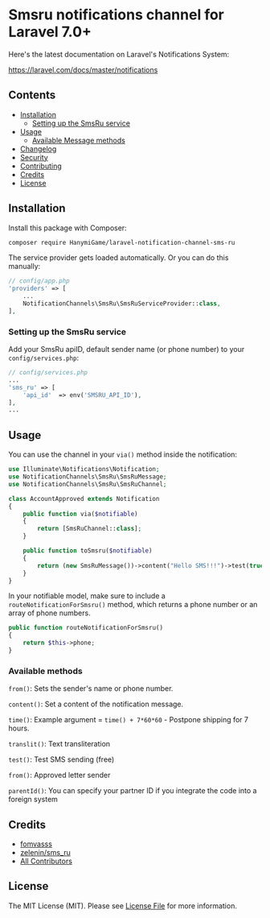 # Smsru notifications channel for Laravel 7.0+

Here's the latest documentation on Laravel's Notifications System: 

https://laravel.com/docs/master/notifications

## Contents

- [Installation](#installation)
    - [Setting up the SmsRu service](#setting-up-the-SmsRu-service)
- [Usage](#usage)
    - [Available Message methods](#available-methods)
- [Changelog](#changelog)
- [Security](#security)
- [Contributing](#contributing)
- [Credits](#credits)
- [License](#license)


## Installation

Install this package with Composer:

```bash
composer require HanymiGame/laravel-notification-channel-sms-ru
```

The service provider gets loaded automatically. Or you can do this manually:
```php
// config/app.php
'providers' => [
    ...
    NotificationChannels\SmsRu\SmsRuServiceProvider::class,
],
```

### Setting up the SmsRu service

Add your SmsRu apiID, default sender name (or phone number) to your `config/services.php`:

```php
// config/services.php
...
'sms_ru' => [
    'api_id'  => env('SMSRU_API_ID'),
],
...
```

## Usage

You can use the channel in your `via()` method inside the notification:

```php
use Illuminate\Notifications\Notification;
use NotificationChannels\SmsRu\SmsRuMessage;
use NotificationChannels\SmsRu\SmsRuChannel;

class AccountApproved extends Notification
{
    public function via($notifiable)
    {
        return [SmsRuChannel::class];
    }

    public function toSmsru($notifiable)
    {
        return (new SmsRuMessage())->content("Hello SMS!!!")->test(true)->translit(false);
    }
}
```

In your notifiable model, make sure to include a `routeNotificationForSmsru()` method, which returns a phone number
or an array of phone numbers.

```php
public function routeNotificationForSmsru()
{
    return $this->phone;
}
```

### Available methods

`from()`: Sets the sender's name or phone number.

`content()`: Set a content of the notification message.

`time()`: Example argument = `time() + 7*60*60` - Postpone shipping for 7 hours.

`translit()`: Text transliteration

`test()`: Test SMS sending (free)

`from()`: Approved letter sender

`parentId()`: You can specify your partner ID if you integrate the code into a foreign system


## Credits

- [fomvasss](https://github.com/fomvasss)
- [zelenin/sms_ru](https://github.com/zelenin/sms_ru)
- [All Contributors](../../contributors)

## License

The MIT License (MIT). Please see [License File](LICENSE.md) for more information.

